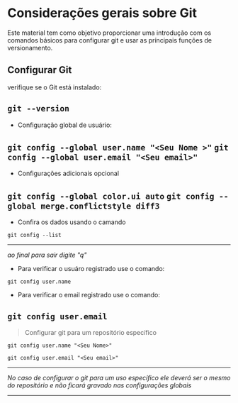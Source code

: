 # Considerações gerais sobre Git
Este material tem como objetivo proporcionar uma introdução com os comandos básicos para configurar git e usar as príncipais funções de versionamento.

## Configurar Git
verifique se o Git está instalado:

`git --version`
---

- Configuração global de usuário:

`git config --global user.name "<Seu Nome >"`
`git config --global user.email "<Seu email>"`
---

- Configurações adicionais opcional

`git config --global color.ui auto`
`git config --global merge.conflictstyle diff3`
---

- Confira os dados usando o camando

`git config --list`
___
*ao final para sair digite "q"*

- Para verificar o usuáro registrado use o comando:

`git config user.name`

- Para verificar o email registrado use o comando:

`git config user.email`
---

> Configurar git para um repositório específico

`git config user.name "<Seu Nome>"`

`git config user.email "<Seu email>"`
___

*No caso de configurar o git para um uso específico ele deverá ser o mesmo do repositório e não ficará gravado nas configurações globais*

---